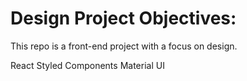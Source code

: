 # Design Project Objectives:

This repo is a front-end project with a focus on design.

React
Styled Components
Material UI
